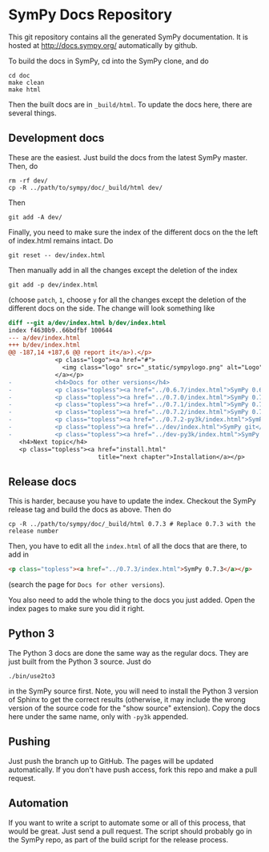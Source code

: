# SymPy Docs Repository

This git repository contains all the generated SymPy documentation. It is
hosted at http://docs.sympy.org/ automatically by github.

To build the docs in SymPy, cd into the SymPy clone, and do

    cd doc
    make clean
    make html

Then the built docs are in `_build/html`.  To update the docs here, there are
several things.

## Development docs

These are the easiest.  Just build the docs from the latest SymPy master.
Then, do

    rm -rf dev/
    cp -R ../path/to/sympy/doc/_build/html dev/

Then

    git add -A dev/

Finally, you need to make sure the index of the different docs on the the left
of index.html remains intact. Do

    git reset -- dev/index.html

Then manually add in all the changes except the deletion of the index

    git add -p dev/index.html

(choose `patch`, `1`, choose `y` for all the changes except the deletion of
the different docs on the side.  The change will look something like


```diff
diff --git a/dev/index.html b/dev/index.html
index f4630b9..66bdfbf 100644
--- a/dev/index.html
+++ b/dev/index.html
@@ -187,14 +187,6 @@ report it</a>).</p>
             <p class="logo"><a href="#">
               <img class="logo" src="_static/sympylogo.png" alt="Logo"/>
             </a></p>
-            <h4>Docs for other versions</h4>
-            <p class="topless"><a href="../0.6.7/index.html">SymPy 0.6.7</a></p>
-            <p class="topless"><a href="../0.7.0/index.html">SymPy 0.7.0</a></p>
-            <p class="topless"><a href="../0.7.1/index.html">SymPy 0.7.1</a></p>
-            <p class="topless"><a href="../0.7.2/index.html">SymPy 0.7.2</a></p>
-            <p class="topless"><a href="../0.7.2-py3k/index.html">SymPy 0.7.2 (Python 3)</a></p>
-            <p class="topless"><a href="../dev/index.html">SymPy git</a></p>
-            <p class="topless"><a href="../dev-py3k/index.html">SymPy git (Python 3)</a></p>
   <h4>Next topic</h4>
   <p class="topless"><a href="install.html"
                         title="next chapter">Installation</a></p>
```

## Release docs

This is harder, because you have to update the index.  Checkout the SymPy
release tag and build the docs as above.  Then do

    cp -R ../path/to/sympy/doc/_build/html 0.7.3 # Replace 0.7.3 with the release number

Then, you have to edit all the `index.html` of all the docs that are there, to
add in

```html
<p class="topless"><a href="../0.7.3/index.html">SymPy 0.7.3</a></p>
```

(search the page for `Docs for other versions`).

You also need to add the whole thing to the docs you just added.  Open the
index pages to make sure you did it right.

## Python 3

The Python 3 docs are done the same way as the regular docs. They are just
built from the Python 3 source.  Just do

    ./bin/use2to3

in the SymPy source first.  Note, you will need to install the Python 3
version of Sphinx to get the correct results (otherwise, it may include the
wrong version of the source code for the "show source" extension).  Copy the
docs here under the same name, only with `-py3k` appended.

## Pushing

Just push the branch up to GitHub.  The pages will be updated automatically.
If you don't have push access, fork this repo and make a pull request.

## Automation

If you want to write a script to automate some or all of this process, that
would be great.  Just send a pull request.  The script should probably go in
the SymPy repo, as part of the build script for the release process.
